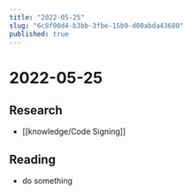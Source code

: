 ```yaml
---
title: "2022-05-25"
slug: "6c8f00d4-b3bb-3fbe-15b9-d00abda43680"
published: true
---
```


# 2022-05-25

## Research

- [[knowledge/Code Signing]]

## Reading

- do something